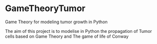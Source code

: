 # GameTheoryTumor
Game Theory for modeling tumor growth in Python

The aim of this project is to modelise in Python the propagation of Tumor cells based on Game Theory and The game of life of Conway

